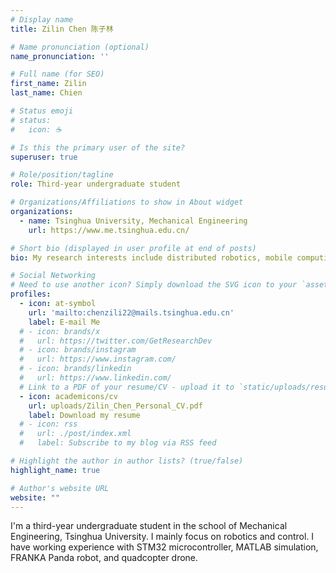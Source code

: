 ```yaml
---
# Display name
title: Zilin Chen 陈子林

# Name pronunciation (optional)
name_pronunciation: ''

# Full name (for SEO)
first_name: Zilin
last_name: Chien

# Status emoji
# status:
#   icon: ☕️

# Is this the primary user of the site?
superuser: true

# Role/position/tagline
role: Third-year undergraduate student

# Organizations/Affiliations to show in About widget
organizations:
  - name: Tsinghua University, Mechanical Engineering
    url: https://www.me.tsinghua.edu.cn/

# Short bio (displayed in user profile at end of posts)
bio: My research interests include distributed robotics, mobile computing and programmable matter.

# Social Networking
# Need to use another icon? Simply download the SVG icon to your `assets/media/icons/` folder.
profiles:
  - icon: at-symbol
    url: 'mailto:chenzili22@mails.tsinghua.edu.cn'
    label: E-mail Me
  # - icon: brands/x
  #   url: https://twitter.com/GetResearchDev
  # - icon: brands/instagram
  #   url: https://www.instagram.com/
  # - icon: brands/linkedin
  #   url: https://www.linkedin.com/
  # Link to a PDF of your resume/CV - upload it to `static/uploads/resume.pdf`
  - icon: academicons/cv
    url: uploads/Zilin_Chen_Personal_CV.pdf
    label: Download my resume
  # - icon: rss
  #   url: ./post/index.xml
  #   label: Subscribe to my blog via RSS feed

# Highlight the author in author lists? (true/false)
highlight_name: true

# Author's website URL
website: ""
---
```


I'm a third-year undergraduate student in the school of Mechanical Engineering, Tsinghua University. I mainly focus on robotics and control. 
I have working experience with STM32 microcontroller, MATLAB simulation, FRANKA Panda robot, and quadcopter drone.
